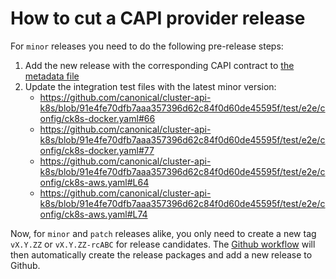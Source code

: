 # How to cut a CAPI provider release

For `minor` releases you need to do the following pre-release steps:

1. Add the new release with the corresponding CAPI contract to [the metadata file](../metadata.yaml)
2. Update the integration test files with the latest minor version:
    * https://github.com/canonical/cluster-api-k8s/blob/91e4fe70dfb7aaa357396d62c84f0d60de45595f/test/e2e/config/ck8s-docker.yaml#66
    * https://github.com/canonical/cluster-api-k8s/blob/91e4fe70dfb7aaa357396d62c84f0d60de45595f/test/e2e/config/ck8s-docker.yaml#77
    * https://github.com/canonical/cluster-api-k8s/blob/91e4fe70dfb7aaa357396d62c84f0d60de45595f/test/e2e/config/ck8s-aws.yaml#L64
    * https://github.com/canonical/cluster-api-k8s/blob/91e4fe70dfb7aaa357396d62c84f0d60de45595f/test/e2e/config/ck8s-aws.yaml#L74

Now, for `minor` and `patch` releases alike, you only need to create a new tag `vX.Y.ZZ` or `vX.Y.ZZ-rcABC` for release candidates.
The [Github workflow](https://github.com/canonical/cluster-api-k8s/blob/main/.github/workflows/release.yaml#L7) will then automatically create the release packages and add a new release to Github.
